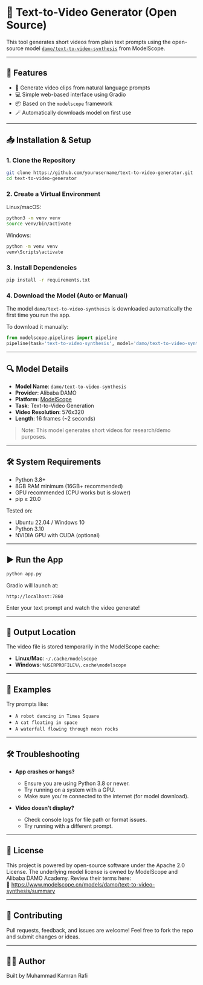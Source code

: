 # 🧠 Text-to-Video Generator (Open Source)

This tool generates short videos from plain text prompts using the open-source model [`damo/text-to-video-synthesis`](https://www.modelscope.cn/models/damo/text-to-video-synthesis/summary) from ModelScope.

---

## 🚀 Features

- 🎥 Generate video clips from natural language prompts
- 💻 Simple web-based interface using Gradio
- 📦 Based on the `modelscope` framework
- 🪄 Automatically downloads model on first use

---

## 📥 Installation & Setup

### 1. Clone the Repository

```bash
git clone https://github.com/yourusername/text-to-video-generator.git
cd text-to-video-generator
```

### 2. Create a Virtual Environment

Linux/macOS:

```bash
python3 -m venv venv
source venv/bin/activate
```

Windows:

```bash
python -m venv venv
venv\Scripts\activate
```

### 3. Install Dependencies

```bash
pip install -r requirements.txt
```

### 4. Download the Model (Auto or Manual)

The model `damo/text-to-video-synthesis` is downloaded automatically the first time you run the app.

To download it manually:

```python
from modelscope.pipelines import pipeline
pipeline(task='text-to-video-synthesis', model='damo/text-to-video-synthesis', model_revision='v1.1')
```

---

## 🔍 Model Details

- **Model Name**: `damo/text-to-video-synthesis`
- **Provider**: Alibaba DAMO
- **Platform**: [ModelScope](https://www.modelscope.cn)
- **Task**: Text-to-Video Generation
- **Video Resolution**: 576x320
- **Length**: 16 frames (~2 seconds)

> Note: This model generates short videos for research/demo purposes.

---

## 🛠️ System Requirements

- Python 3.8+
- 8GB RAM minimum (16GB+ recommended)
- GPU recommended (CPU works but is slower)
- pip ≥ 20.0

Tested on:
- Ubuntu 22.04 / Windows 10
- Python 3.10
- NVIDIA GPU with CUDA (optional)

---

## ▶️ Run the App

```bash
python app.py
```

Gradio will launch at:

```
http://localhost:7860
```

Enter your text prompt and watch the video generate!

---

## 📂 Output Location

The video file is stored temporarily in the ModelScope cache:

- **Linux/Mac**: `~/.cache/modelscope`
- **Windows**: `%USERPROFILE%\.cache\modelscope`

---

## 🧪 Examples

Try prompts like:

- `A robot dancing in Times Square`
- `A cat floating in space`
- `A waterfall flowing through neon rocks`

---

## 🛠️ Troubleshooting

- **App crashes or hangs?**
  - Ensure you are using Python 3.8 or newer.
  - Try running on a system with a GPU.
  - Make sure you're connected to the internet (for model download).

- **Video doesn't display?**
  - Check console logs for file path or format issues.
  - Try running with a different prompt.

---

## 📜 License

This project is powered by open-source software under the Apache 2.0 License. The underlying model license is owned by ModelScope and Alibaba DAMO Academy. Review their terms here:  
🔗 https://www.modelscope.cn/models/damo/text-to-video-synthesis/summary

---

## 🤝 Contributing

Pull requests, feedback, and issues are welcome! Feel free to fork the repo and submit changes or ideas.

---

## 👨‍💻 Author

Built by Muhammad Kamran Rafi
